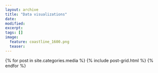 ```yaml
---
layout: archive
title: "Data visualizations"
date:
modified:
excerpt:
tags: []
image:
  feature: coastline_1600.png
  teaser:
---
```


<div class="tiles">
{% for post in site.categories.media %}
  {% include post-grid.html %}
{% endfor %}
</div><!-- /.tiles -->